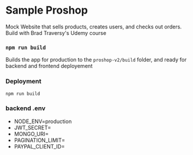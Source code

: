# Sample Proshop

Mock Website that sells products, creates users, and checks out orders. 
Build with Brad Traversy's Udemy course

### `npm run build`

Builds the app for production to the `proshop-v2/build` folder, and ready for backend and frontend deployement

### Deployment
```
npm run build
```

### backend .env
- NODE_ENV=production
- JWT_SECRET=
- MONGO_URI=
- PAGINATION_LIMIT=
- PAYPAL_CLIENT_ID=
